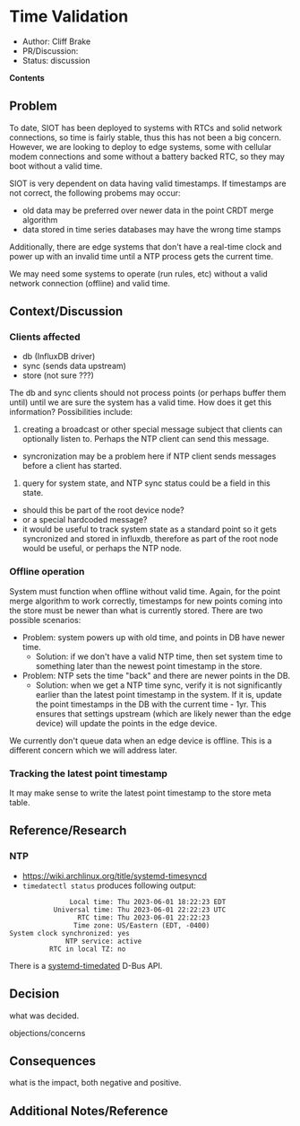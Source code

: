 # Time Validation

- Author: Cliff Brake
- PR/Discussion:
- Status: discussion

**Contents**

<!-- toc -->

## Problem

To date, SIOT has been deployed to systems with RTCs and solid network connections,
so time is fairly stable, thus this has not been a big concern. However, we are looking
to deploy to edge systems, some with cellular modem connections and some without a 
battery backed RTC, so they may boot without a valid time.

SIOT is very dependent on data having valid timestamps. If timestamps are not correct,
the following probems may occur:

- old data may be preferred over newer data in the point CRDT merge algorithm
- data stored in time series databases may have the wrong time stamps

Additionally, there are edge systems that don't have a real-time clock and 
power up with an invalid time until a NTP process gets the current time.

We may need some systems to operate (run rules, etc) without a valid network connection
(offline) and valid time.

## Context/Discussion

### Clients affected

- db (InfluxDB driver)
- sync (sends data upstream)
- store (not sure ???)

The db and sync clients should not process points (or perhaps buffer them until) until we 
are sure the system has a valid time. How does it get this information? Possibilities
include:

1. creating a broadcast or other special message subject that clients can optionally 
   listen to. Perhaps the NTP client can send this message.
  - syncronization may be a problem here if NTP client sends messages before a 
    client has started.
1. query for system state, and NTP sync status could be a field in this state.
  - should this be part of the root device node?
  - or a special hardcoded message?
  - it would be useful to track system state as a standard point so it gets
    syncronized and stored in influxdb, therefore as part of the root node would
    be useful, or perhaps the NTP node.

### Offline operation

System must function when offline without valid time. Again, for the point merge
algorithm to work correctly, timestamps for new points coming into the store
must be newer than what is currently stored. There are two possible scenarios:

- Problem: system powers up with old time, and points in DB have newer time.
  - Solution: if we don't have a valid NTP time, then set system time to something
    later than the newest point timestamp in the store.
- Problem: NTP sets the time "back" and there are newer points in the DB.
  - Solution: when we get a NTP time sync, verify it is not significantly earlier
    than the latest point timestamp in the system. If it is, update the point
    timestamps in the DB with the current time - 1yr. This ensures that settings
    upstream (which are likely newer than the edge device) will update the points 
    in the edge device.

We currently don't queue data when an edge device is offline. This is a different
concern which we will address later.

### Tracking the latest point timestamp

It may make sense to write the latest point timestamp to the store meta table.

## Reference/Research

### NTP

- https://wiki.archlinux.org/title/systemd-timesyncd
- `timedatectl status` produces following output:

```
               Local time: Thu 2023-06-01 18:22:23 EDT
           Universal time: Thu 2023-06-01 22:22:23 UTC
                 RTC time: Thu 2023-06-01 22:22:23
                Time zone: US/Eastern (EDT, -0400)
System clock synchronized: yes
              NTP service: active
          RTC in local TZ: no
```

There is a [systemd-timedated](https://www.freedesktop.org/software/systemd/man/org.freedesktop.timedate1.html) D-Bus API.

## Decision

what was decided.

objections/concerns

## Consequences

what is the impact, both negative and positive.

## Additional Notes/Reference
